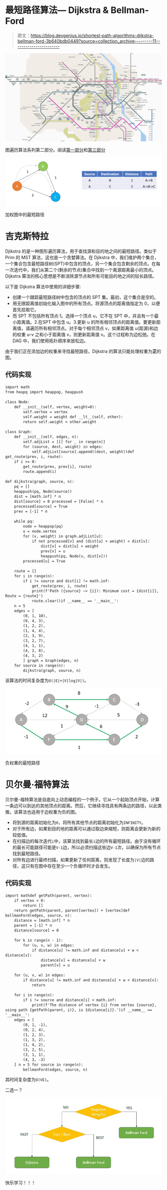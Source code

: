 # 最短路径算法— Dijkstra & Bellman-Ford

> 原文：<https://blog.devgenius.io/shortest-path-algorithms-dijkstra-bellman-ford-3b640bdb0449?source=collection_archive---------11----------------------->

![](img/32b148e8319693faf315b7a3093dc1b9.png)

图遍历算法系列第二部分。阅读[第一部分](https://medium.com/nerd-for-tech/dfs-bfs-introduction-26a65fca2344)和[第三部分](https://asrathore08.medium.com/shortest-path-algorithm-floyd-warshall-johnsons-632fd7a9f8c7)

![](img/93df60aa08a307945aa61871c2d2df02.png)

加权图中的最短路径

# 吉克斯特拉

Djikstra 的是一种图形遍历算法，用于查找源和目的地之间的最短路径。类似于 Prim 的 MST 算法，这也是一个贪婪算法。在 Djikstra 中，我们维护两个集合，一个集合包含最短路径树(SPT)中包含的顶点，另一个集合包含剩余的顶点。在每一次迭代中，我们从第二个(剩余的节点)集合中找到一个离源距离最小的顶点。Dijkstra 算法的核心思想是不断消除源节点和所有可能目的地之间的较长路径。

以下是 Dijkstra 算法中使用的详细步骤:

*   创建一个跟踪最短路径树中包含的顶点的 SPT 集。最初，这个集合是空的。
*   用无限距离值初始化输入图中的所有顶点。将源顶点的距离值指定为 0，以便首先拾取它。
*   而 SPT 不包括所有顶点:1。选择一个顶点 u，它不在 SPT 中，并且有一个最小距离值。2.在SPT 中包含 u。3.更新 u 的所有相邻顶点的距离值。要更新距离值，请遍历所有相邻顶点。对于每个相邻顶点 v，如果距离值 u(距源)和边的权重 u-v 之和小于距离值 v，则更新距离值 v。这个过程称为边松弛。在 DAG 中，我们使用拓扑顺序来放松边。

由于我们正在添加边的权重来寻找最短路径，Dijkstra 的算法只能处理权重为**正**的图。

## 代码实现

```
import math
from heapq import heappop, heappush

class Node:
    def __init__(self, vertex, weight=0):
        self.vertex = vertex
        self.weight = weight def __lt__(self, other):
        return self.weight < other.weight

class Graph:
    def __init__(self, edges, n):
        self.adjList = [[] for _ in range(n)]
        for (source, dest, weight) in edges:
            self.adjList[source].append((dest, weight))def get_route(prev, i, route):
    if i >= 0:
        get_route(prev, prev[i], route)
        route.append(i)

def dijkstra(graph, source, n):
    pq = []
    heappush(pq, Node(source))
    dist = [math.inf] * n
    dist[source] = 0 processed = [False] * n
    processed[source] = True
    prev = [-1] * n

    while pq:
        node = heappop(pq)
        u = node.vertex
        for (v, weight) in graph.adjList[u]:
            if not processed[v] and (dist[u] + weight) < dist[v]: 
                dist[v] = dist[u] + weight
                prev[v] = u
                heappush(pq, Node(v, dist[v]))
        processed[u] = True

    route = []
    for i in range(n):
        if i != source and dist[i] != math.inf:
            get_route(prev, i, route)
            print(f'Path ({source} —> {i}): Minimum cost = {dist[i]}, Route = {route}')
            route.clear()if __name__ == '__main__':
    n = 5
    edges = [
        (0, 1, 10), 
        (0, 4, 3), 
        (1, 2, 2), 
        (1, 4, 4), 
        (2, 3, 9), 
        (3, 2, 7),
        (4, 1, 1), 
        (4, 2, 8), 
        (4, 3, 2)
        ] graph = Graph(edges, n)
    for source in range(n):
        dijkstra(graph, source, n)
```

该算法的时间复杂度为`O(|E|+|V|log|V|)`。

![](img/1ac22d7ff5176edd7dc896aeda9bd4dc.png)

负权重的最短路径

# 贝尔曼·福特算法

贝尔曼-福特算法是自底向上动态编程的一个例子。它从一个起始顶点开始，计算一条边可以到达的其他顶点的距离。然后，它继续寻找具有两条边的路径，以此类推。该算法也适用于边权重为负的图。

*   将到源的距离初始化为`0`，将所有其他节点的距离初始化为`INFINITY`。
*   对于所有边，如果到目的地的距离可以通过取边来缩短，则距离会更新为新的较低值。
*   在扫描边的每次迭代`i`中，该算法找到最长`i`边的所有最短路径。由于没有循环的最长可能路径可能是`V-1`边，所以必须扫描这些边`V-1`次，以确保为所有节点找到最短路径。
*   对所有边进行最终扫描，如果更新了任何距离，则发现了长度为`|V|`边的路径，这只有在图中存在至少一个负循环时才会发生。

## 代码实现

```
import mathdef getPath(parent, vertex):
    if vertex < 0:
        return []
    return getPath(parent, parent[vertex]) + [vertex]def bellmanFord(edges, source, n):
    distance = [math.inf] * n
    parent = [-1] * n
    distance[source] = 0

    for k in range(n - 1):
        for (u, v, w) in edges:
            if distance[u] != math.inf and distance[u] + w < distance[v]:
                distance[v] = distance[u] + w
                parent[v] = u

    for (u, v, w) in edges:
        if distance[u] != math.inf and distance[u] + w < distance[v]:
            return

    for i in range(n):
        if i != source and distance[i] < math.inf:
            print(f'The distance of vertex {i} from vertex {source}, using path {getPath(parent, i)}, is {distance[i]}.')if __name__ == '__main__':
    edges = [
        (0, 1, -1),
        (0, 2, 4),
        (1, 2, 3),
        (1, 3, 2),
        (1, 4, 2), 
        (3, 2, 5), 
        (3, 1, 1), 
        (4, 3, -3)
    ] n = 5 for source in range(n):
        bellmanFord(edges, source, n)
```

其时间复杂度为`O(VE)`。

二选一？

![](img/a216154ad5a5d79ea5103a856a6de1f0.png)

快乐学习！！！